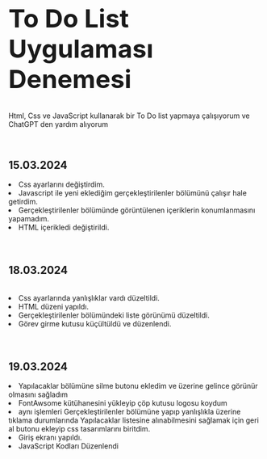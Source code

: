 <h1 style="font-size:50px">To Do List Uygulaması Denemesi</h1>
<p>Html, Css ve JavaScript kullanarak bir To Do list yapmaya çalışıyorum ve ChatGPT den yardım  alıyorum</p>
<br>
<h2>15.03.2024</h2>
<li>Css ayarlarını değiştirdim.</li>
<li>Javascript ile yeni eklediğim gerçekleştirilenler bölümünü çalışır hale getirdim.</li>
<li>Gerçekleştirilenler bölümünde görüntülenen içeriklerin konumlanmasını yapamadım.</li>
<li>HTML içerikledi değiştirildi.</li>
<br>
<br>
<h2>18.03.2024</h2>
<br>
<li>Css ayarlarında yanlışlıklar vardı düzeltildi.</li>
<li>HTML düzeni yapıldı.</li>
<li>Gerçekleştirilenler bölümündeki liste görünümü düzeltildi.</li>
<li>Görev girme kutusu küçültüldü ve düzenlendi.</li>
<br>
<br>
<h2>19.03.2024</h2>
<li>Yapılacaklar bölümüne silme butonu ekledim ve üzerine gelince görünür olmasını sağladım</li>
<li>FontAwsome kütühanesini yükleyip çöp kutusu logosu koydum</li>
<li>aynı işlemleri Gerçekleştirilenler bölümüne yapıp yanlışlıkla üzerine tıklama durumlarında Yapılacaklar listesine alınabilmesini sağlamak için geri al butonu ekleyip css tasarımlarını biritdim.</li>
<li>Giriş ekranı yapıldı.</li>
<li>JavaScript Kodları Düzenlendi</li>
